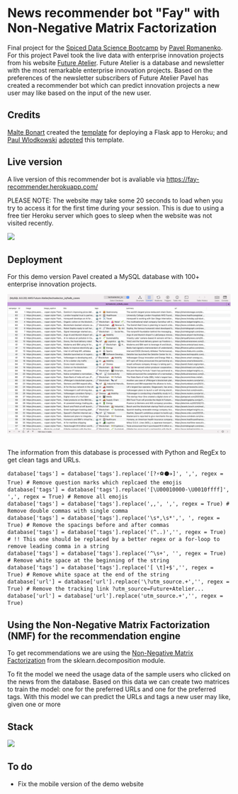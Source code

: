 # News recommender bot "Fay" with Non-Negative Matrix Factorization

Final project for the [Spiced Data Science Bootcamp](https://www.spiced-academy.com/en/program/data-science) by [Pavel Romanenko](https://github.com/pavrmk). For this project Pavel took the live data with enterprise innovation projects from his website [Future Atelier](https://www.futureatelier.com/). Future Atelier is a database and newsletter with the most remarkable enterprise innovation projects. Based on the preferences of the newsletter subscribers of Future Atelier Pavel has created a recommender bot which can predict innovation projects a new user may like based on the input of the new user.

## Credits

[Malte Bonart](https://github.com/bonartm) created the [template](https://github.com/bonartm/heroku-flask) for deploying a Flask app to Heroku; and [Paul Wlodkowski](https://github.com/pawlodkowski) [adopted](https://github.com/pawlodkowski/heroku_flask_template) this template.

## Live version

A live version of this recommender bot is avaliable via https://fay-recommender.herokuapp.com/

PLEASE NOTE: The website may take some 20 seconds to load when you try to access it for the first time during your session. This is due to using a free tier Heroku server which goes to sleep when the website was not visited recently.

<kbd>
  <img src="https://github.com/futureatelier/fay_recommender/blob/main/images/readme_file_screenshots/fay_live.gif">
</kbd>

## Deployment 

For this demo version Pavel created a MySQL database with 100+ enterprise innovation projects. 

<kbd>
  <img src="https://github.com/futureatelier/fay_recommender/blob/main/images/readme_file_screenshots/database.png">
</kbd>
<br>
<br>

The information from this database is processed with Python and RegEx to get clean tags and URLs.

``` 
database['tags'] = database['tags'].replace('[?⚡⚽⚫✈️]', ',', regex = True) # Remove question marks which replcaed the emojis
database['tags'] = database['tags'].replace('[\U00010000-\U0010ffff]', ',', regex = True) # Remove all emojis
database['tags'] = database['tags'].replace(',,', ',', regex = True) # Remove double commas with single comma
database['tags'] = database['tags'].replace('\s*,\s*',', ', regex = True) # Remove the spacings before and after commas
database['tags'] = database['tags'].replace('(^..)','', regex = True) # !! This one should be replaced by a better regex or a for-loop to remove leading comma in a string
database['tags'] = database['tags'].replace('^\s+', '', regex = True) # Remove white space at the beginning of the string
database['tags'] = database['tags'].replace('[ \t]+$','', regex = True) # Remove white space at the end of the string
database['url'] = database['url'].replace('\?utm_source.+','', regex = True) # Remove the tracking link ?utm_source=Future+Atelier...
database['url'] = database['url'].replace('utm_source.+','', regex = True)
```

## Using the Non-Negative Matrix Factorization (NMF) for the recommendation engine

To get recommendations we are using the [Non-Negative Matrix Factorization](https://scikit-learn.org/stable/modules/generated/sklearn.decomposition.NMF.html) from the sklearn.decomposition module.

To fit the model we need the usage data of the sample users who clicked on the news from the database. Based on this data we can create two matrices to train the model: one for the preferred URLs and one for the preferred tags. With this model we can predict the URLs and tags a new user may like, given one or more 

## Stack



  <img src="https://github.com/pavrmk/fay_recommender/blob/main/images/readme_file_screenshots/fay_is_bay.gif">


## To do

* Fix the mobile version of the demo website
